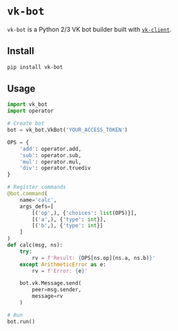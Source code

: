 # `vk-bot`

`vk-bot` is a Python 2/3 VK bot builder built with
[`vk-client`](https://github.com/Suenweek/vk-client).


## Install

```bash
pip install vk-bot
```

## Usage

```python
import vk_bot
import operator

# Create bot
bot = vk_bot.VkBot('YOUR_ACCESS_TOKEN')

OPS = {
    'add': operator.add,
    'sub': operator.sub,
    'mul': operator.mul,
    'div': operator.truediv
}

# Register commands
@bot.command(
    name='calc',
    args_defs=[
        [('op',), {'choices': list(OPS)}],
        [('a',), {'type': int}],
        [('b',), {'type': int}]
    ]
)
def calc(msg, ns):
    try:
        rv = f'Result: {OPS[ns.op](ns.a, ns.b)}'
    except ArithmeticError as e:
        rv = f'Error: {e}'

    bot.vk.Message.send(
        peer=msg.sender,
        message=rv
    )

# Run
bot.run()
```
